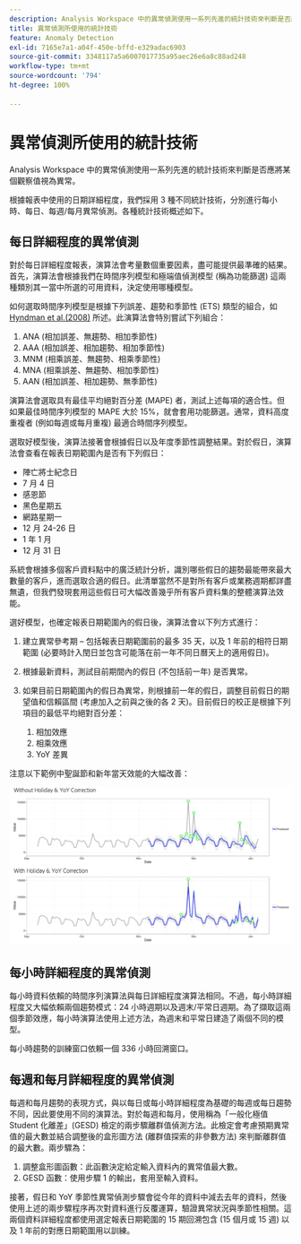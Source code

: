 ```yaml
---
description: Analysis Workspace 中的異常偵測使用一系列先進的統計技術來判斷是否應將某個觀察值視為異常。
title: 異常偵測所使用的統計技術
feature: Anomaly Detection
exl-id: 7165e7a1-a04f-450e-bffd-e329adac6903
source-git-commit: 3348117a5a6007017735a95aec26e6a8c88ad248
workflow-type: tm+mt
source-wordcount: '794'
ht-degree: 100%

---
```


# 異常偵測所使用的統計技術

Analysis Workspace 中的異常偵測使用一系列先進的統計技術來判斷是否應將某個觀察值視為異常。

根據報表中使用的日期詳細程度，我們採用 3 種不同統計技術，分別進行每小時、每日、每週/每月異常偵測。各種統計技術概述如下。

## 每日詳細程度的異常偵測

對於每日詳細程度報表，演算法會考量數個重要因素，盡可能提供最準確的結果。首先，演算法會根據我們在時間序列模型和極端值偵測模型 (稱為功能篩選) 這兩種類別其一當中所選的可用資料，決定使用哪種模型。

如何選取時間序列模型是根據下列誤差、趨勢和季節性 (ETS) 類型的組合，如 [Hyndman et al.(2008)](https://www.springer.com/us/book/9783540719168) 所述。此演算法會特別嘗試下列組合：

1. ANA (相加誤差、無趨勢、相加季節性)
1. AAA (相加誤差、相加趨勢、相加季節性)
1. MNM (相乘誤差、無趨勢、相乘季節性)
1. MNA (相乘誤差、無趨勢、相加季節性)
1. AAN (相加誤差、相加趨勢、無季節性)

演算法會選取具有最佳平均絕對百分差 (MAPE) 者，測試上述每項的適合性。但如果最佳時間序列模型的 MAPE 大於 15%，就會套用功能篩選。通常，資料高度重複者 (例如每週或每月重複) 最適合時間序列模型。

選取好模型後，演算法接著會根據假日以及年度季節性調整結果。對於假日，演算法會查看在報表日期範圍內是否有下列假日：

* 陣亡將士紀念日
* 7 月 4 日
* 感恩節
* 黑色星期五
* 網路星期一
* 12 月 24-26 日
* 1 年 1 月
* 12 月 31 日

系統會根據多個客戶資料點中的廣泛統計分析，識別哪些假日的趨勢最能帶來最大數量的客戶，進而選取合適的假日。此清單當然不是對所有客戶或業務週期都詳盡無遺，但我們發現套用這些假日可大幅改善幾乎所有客戶資料集的整體演算法效能。

選好模型，也確定報表日期範圍內的假日後，演算法會以下列方式進行：

1. 建立異常參考期 – 包括報表日期範圍前的最多 35 天，以及 1 年前的相符日期範圍 (必要時計入閏日並包含可能落在前一年不同日曆天上的適用假日)。
1. 根據最新資料，測試目前期間內的假日 (不包括前一年) 是否異常。
1. 如果目前日期範圍內的假日為異常，則根據前一年的假日，調整目前假日的期望值和信賴區間 (考慮加入之前與之後的各 2 天)。目前假日的校正是根據下列項目的最低平均絕對百分差：

   1. 相加效應
   1. 相乘效應
   1. YoY 差異

注意以下範例中聖誕節和新年當天效能的大幅改善：

![](assets/anomaly_statistics.png)

## 每小時詳細程度的異常偵測

每小時資料依賴的時間序列演算法與每日詳細程度演算法相同。不過，每小時詳細程度又大幅依賴兩個趨勢模式：24 小時週期以及週末/平常日週期。為了擷取這兩個季節效應，每小時演算法使用上述方法，為週末和平常日建造了兩個不同的模型。

每小時趨勢的訓練窗口依賴一個 336 小時回溯窗口。

## 每週和每月詳細程度的異常偵測

每週和每月趨勢的表現方式，與以每日或每小時詳細程度為基礎的每週或每日趨勢不同，因此要使用不同的演算法。對於每週和每月，使用稱為「一般化極值 Student 化離差」(GESD) 檢定的兩步驟離群值偵測方法。此檢定會考慮預期異常值的最大數並結合調整後的盒形圖方法 (離群值探索的非參數方法) 來判斷離群值的最大數。兩步驟為：

1. 調整盒形圖函數：此函數決定給定輸入資料內的異常值最大數。
1. GESD 函數：使用步驟 1 的輸出，套用至輸入資料。

接著，假日和 YoY 季節性異常偵測步驟會從今年的資料中減去去年的資料，然後使用上述的兩步驟程序再次對資料進行反覆運算，驗證異常狀況與季節性相關。這兩個資料詳細程度都使用選定報表日期範圍的 15 期回溯包含 (15 個月或 15 週) 以及 1 年前的對應日期範圍用以訓練。
